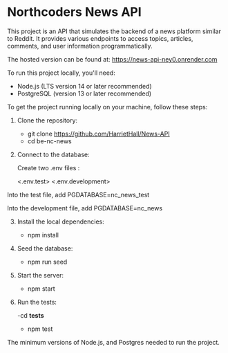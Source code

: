 # Northcoders News API


This project is an API that simulates the backend of a news platform similar to Reddit. It provides various endpoints to access topics, articles, comments, and user information programmatically.


The hosted version can be found at: https://news-api-ney0.onrender.com


To run this project locally, you'll need:

- Node.js (LTS version 14 or later recommended)
- PostgreSQL (version 13 or later recommended)




To get the project running locally on your machine, follow these steps:

1. Clone the repository:
  
    - git clone https://github.com/HarrietHall/News-API
    - cd be-nc-news
    
2. Connect to the database:

    Create two .env files : 

    <.env.test> 
    <.env.development> 

Into the test file, add PGDATABASE=nc_news_test

Into the development file, add PGDATABASE=nc_news

3. Install the local dependencies:
    
    - npm install
    
4. Seed the database: 
   
    - npm run seed 

5. Start the server: 

    - npm start 

6. Run the tests:

    -cd __tests__
    - npm test





The minimum versions of Node.js, and Postgres needed to run the project.
